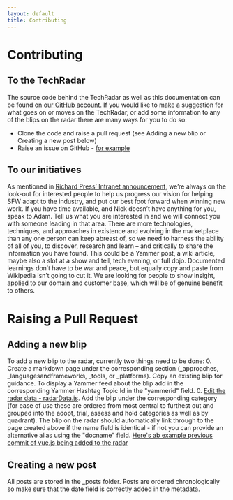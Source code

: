```yaml
---
layout: default
title: Contributing
---
```


Contributing
============

To the TechRadar
----------------

The source code behind the TechRadar as well as this documentation can be found on [our GitHub account](https://github.com/SFWLtd/techradar/). If you would like to make a suggestion for what goes on or moves on the TechRadar, or add some information to any of the blips on the radar there are many ways for you to do so:
* Clone the code and raise a pull request (see Adding a new blip or Creating a new post below)
* Raise an issue on GitHub - [for example](https://github.com/SFWLtd/techradar/issues/3)

To our initiatives
------------------

As mentioned in [Richard Press’ Intranet announcement](https://intranet.sfwltd.co.uk/Lists/Announcements/DispForm.aspx?ID=459), we’re always on the look-out for interested people to help us progress our vision for helping SFW adapt to the industry, and put our best foot forward when winning new work.
If you have time available, and Nick doesn’t have anything for you, speak to Adam. Tell us what you are interested in and we will connect you with someone leading in that area.  There are more technologies, techniques, and approaches in existence and evolving in the marketplace than any one person can keep abreast of, so we need to harness the ability of all of you, to discover, research and learn – and critically to share the information you have found. This could be a Yammer post, a wiki article, maybe also a slot at a show and tell, tech evening, or full dojo.  Documented learnings don’t have to be war and peace, but equally copy and paste from Wikipedia isn’t going to cut it. We are looking for people to show insight, applied to our domain and customer base, which will be of genuine benefit to others.

Raising a Pull Request
======================
Adding a new blip
-----------------
To add a new blip to the radar, currently two things need to be done:
0. Create a markdown page under the corresponding section (_approaches, _languagesandframeworks, _tools, or _platforms). Copy an existing blip for guidance. To display a Yammer feed about the blip add in the corresponding Yammer Hashtag Topic Id in the "yammerid" field.
0. [Edit the radar data - radarData.js](https://github.com/SFWLtd/techradar/edit/master/docs/assets/js/radarData.js). Add the blip under the corresponding category (for ease of use these are ordered from most central to furthest out and grouped into the adopt, trial, assess and hold categories as well as by quadrant). The blip on the radar should automatically link through to the page created above if the name field is identical - if not you can provide an alternative alias using the "docname" field. [Here's ab example previous commit of vue.js being added to the radar](https://github.com/SFWLtd/techradar/commit/24fa1e19ab04cef38781d45f946d82800630a6f8)

Creating a new post
-------------------
All posts are stored in the _posts folder. Posts are ordered chronologically so make sure that the date field is correctly added in the metadata.
